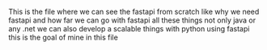 This is the file where we can see the fastapi from scratch like why we need fastapi and how far we can go with fastapi all these things not only java or any .net we can also develop a scalable things with python using fastapi this is the goal of mine in this file
